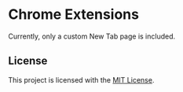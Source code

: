 # Chrome Extensions

Currently, only a custom New Tab page is included.

## License

This project is licensed with the [MIT License](https://opensource.org/licenses/MIT).
